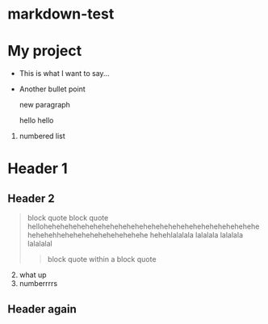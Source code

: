 markdown-test
=============

# My project

* This is what I want to say...
* Another bullet point

  new paragraph
  
  hello hello
  
1. numbered list

# Header 1
## Header 2

> block quote block quote hellohehehehehehehehehehehehehehehehehehehehehehehehehehehehehehhehehehehehehehehehehe hehehlalalala lalalala lalalala lalalalal
>> block quote within a block quote 

2. what up
1. numberrrrs

## Header again
